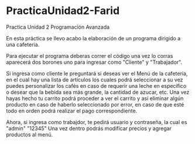 # PracticaUnidad2-Farid
Practica Unidad 2 Programación Avanzada 

En esta práctica se llevo acabo la elaboración de un programa dirigido a una cafeteria.

Para ejecutar el programa deberas correr el código una vez lo corras aparecerá dos borones uno para ingresar como "Cliente" y "Trabajador".

Si ingresa como cliente le preguntará si deseas ver el Menú de la cafeteria, en el cual hay una lista de artículos los cuales podrá seleccionar 
a su vez puedes personalizar los cafés en caso de requerir una leche en específico o desear que la bebida sea más grande, la cantidad de azucar, etc.
Una vez hayas hecho tu carrito podrá proceder a ver el carrito y así eliminar algún producto en caso de haberlo seleccionado por error, en caso de que esté todo en orden
podrá realizar el pago correspondiente.

Ahora, si ingresa como trabajdor, te pedirá usuario y contraseña, la cual es "admin" "12345"
Una vez dentro podrás modificar precios y agregar productos al menú.

